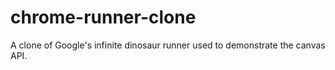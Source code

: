# chrome-runner-clone
A clone of Google's infinite dinosaur runner used to demonstrate the canvas API.
